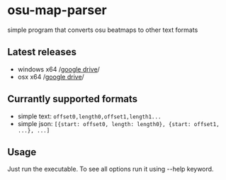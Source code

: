 # osu-map-parser
simple program that converts osu beatmaps to other text formats

## Latest releases
- windows x64 /[google drive](https://drive.google.com/drive/folders/1NWaVSbHtSJBKwD70RO_axfnQVNo_jupb)/
- osx x64 /[google drive](https://drive.google.com/drive/folders/1nN85o0FIraYXb72xlk2JBWywayNLLHjG)/

## Currantly supported formats
- simple text: `offset0,length0,offset1,length1...`
- simple json: `[{start: offset0, length: length0}, {start: offset1, ...}, ...]`

## Usage
Just run the executable. To see all options run it using --help keyword.
